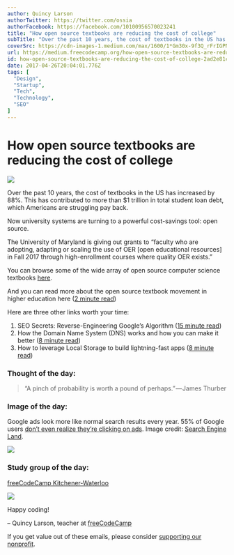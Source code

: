 ```yaml
---
author: Quincy Larson
authorTwitter: https://twitter.com/ossia
authorFacebook: https://facebook.com/10100956570023241
title: "How open source textbooks are reducing the cost of college"
subTitle: "Over the past 10 years, the cost of textbooks in the US has increased by 88%. This has contributed to more than $1 trillion in total stud..."
coverSrc: https://cdn-images-1.medium.com/max/1600/1*Gm30x-9f3Q_rFrIGPN--TQ.png
url: https://medium.freecodecamp.org/how-open-source-textbooks-are-reducing-the-cost-of-college-2ad2e81c02a1
id: how-open-source-textbooks-are-reducing-the-cost-of-college-2ad2e81c02a1
date: 2017-04-26T20:04:01.776Z
tags: [
  "Design",
  "Startup",
  "Tech",
  "Technology",
  "SEO"
]
---
```

# How open source textbooks are reducing the cost of college



![](https://cdn-images-1.medium.com/max/1600/1*Gm30x-9f3Q_rFrIGPN--TQ.png)



Over the past 10 years, the cost of textbooks in the US has increased by 88%. This has contributed to more than $1 trillion in total student loan debt, which Americans are struggling pay back.

Now university systems are turning to a powerful cost-savings tool: open source.

The University of Maryland is giving out grants to “faculty who are adopting, adapting or scaling the use of OER [open educational resources] in Fall 2017 through high-enrollment courses where quality OER exists.”

You can browse some of the wide array of open source computer science textbooks [here](https://fcc.im/2pA7lLR).

And you can read more about the open source textbook movement in higher education here ([2 minute read](https://fcc.im/2q6IrAt))

Here are three other links worth your time:

1.  SEO Secrets: Reverse-Engineering Google’s Algorithm ([15 minute read](https://fcc.im/2p50Yil))
2.  How the Domain Name System (DNS) works and how you can make it better ([8 minute read](https://fcc.im/2oKh5hY))
3.  How to leverage Local Storage to build lightning-fast apps ([8 minute read](https://fcc.im/2pjhBVV))

### Thought of the day:

> “A pinch of probability is worth a pound of perhaps.” — James Thurber

### Image of the day:

Google ads look more like normal search results every year. 55% of Google users [don’t even realize they’re clicking on ads](https://www.searchengineacademytexas.com/weekly-wrap-adwords-expanded-text-ads/). Image credit: [Search Engine Land](https://fcc.im/2q8r2KF).



![](https://cdn-images-1.medium.com/max/1600/1*L16W9sX0YMGZ3DBXBbQFwg.png)



### Study group of the day:

[freeCodeCamp Kitchener-Waterloo](https://fcc.im/2piUJWx)



![](https://cdn-images-1.medium.com/max/1600/1*5RFtlx8zh0RB4EnuDhKHlg.jpeg)



Happy coding!

– Quincy Larson, teacher at [freeCodeCamp](http://bit.ly/2j7Q1dN)

If you get value out of these emails, please consider [supporting our nonprofit](http://bit.ly/donate-to-fcc).








